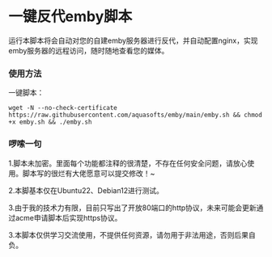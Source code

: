 <h1>一键反代emby脚本</h1>
运行本脚本将会自动对您的自建emby服务器进行反代，并自动配置nginx，实现emby服务器的远程访问，随时随地查看您的媒体。

### 使用方法
一键脚本：

`wget -N --no-check-certificate https://raw.githubusercontent.com/aquasofts/emby/main/emby.sh && chmod +x emby.sh && ./emby.sh`

### 啰嗦一句
1.脚本未加密。里面每个功能都注释的很清楚，不存在任何安全问题，请放心使用。脚本写的很烂有大佬愿意可以提交修改！~

2.本脚基本仅在Ubuntu22、Debian12进行测试。

3.由于我的技术力有限，目前只写出了开放80端口的http协议，未来可能会更新通过acme申请脚本后实现https协议。

3.本脚本仅供学习交流使用，不提供任何资源，请勿用于非法用途，否则后果自负。
